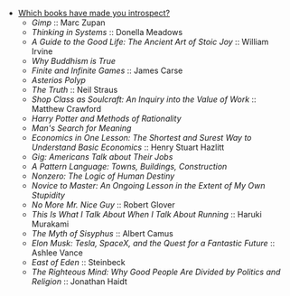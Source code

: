 
- [Which books have made you introspect?](https://news.ycombinator.com/item?id=17045790)
  - _Gimp_ :: Marc Zupan
  - _Thinking in Systems_ :: Donella Meadows
  - _A Guide to the Good Life: The Ancient Art of Stoic Joy_ :: William Irvine
  - _Why Buddhism is True_
  - _Finite and Infinite Games_ :: James Carse
  - _Asterios Polyp_
  - _The Truth_ :: Neil Straus
  - _Shop Class as Soulcraft: An Inquiry into the Value of Work_ :: Matthew Crawford
  - _Harry Potter and Methods of Rationality_
  - _Man's Search for Meaning_
  - _Economics in One Lesson: The Shortest and Surest Way to Understand Basic Economics_ :: Henry Stuart Hazlitt
  - _Gig: Americans Talk about Their Jobs_
  - _A Pattern Language: Towns, Buildings, Construction_
  - _Nonzero: The Logic of Human Destiny_
  - _Novice to Master: An Ongoing Lesson in the Extent of My Own Stupidity_
  - _No More Mr. Nice Guy_ :: Robert Glover
  - _This Is What I Talk About When I Talk About Running_ :: Haruki Murakami
  - _The Myth of Sisyphus_ :: Albert Camus
  - _Elon Musk: Tesla, SpaceX, and the Quest for a Fantastic Future_ :: Ashlee Vance
  - _East of Eden_ :: Steinbeck
  - _The Righteous Mind: Why Good People Are Divided by Politics and Religion_ :: Jonathan Haidt
